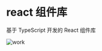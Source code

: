 # react 组件库

基于 TypeScript 开发的 React 组件库

![work](https://github.com/yaeSakuras/react-components/workflows/%E2%9C%85%20test/badge.svg)